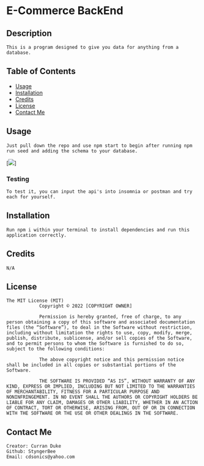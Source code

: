 # E-Commerce BackEnd

## Description
    This is a program designed to give you data for anything from a database.
## Table of Contents

* [Usage](#usage)
* [Installation](#installation)
* [Credits](#credits)
* [License](#license)
* [Contact Me](#contact-me)
    

## Usage 
    Just pull down the repo and use npm start to begin after running npm run seed and adding the schema to your database.

[<img src='./e-com.mkv'>]

### Testing
    To test it, you can input the api's into insomnia or postman and try each for yourself.
## Installation
    Run npm i within your terminal to install dependencies and run this application correctly.
## Credits
    N/A
## License
    The MIT License (MIT)
                Copyright © 2022 [COPYRIGHT OWNER]
                
                Permission is hereby granted, free of charge, to any person obtaining a copy of this software and associated documentation files (the “Software”), to deal in the Software without restriction, including without limitation the rights to use, copy, modify, merge, publish, distribute, sublicense, and/or sell copies of the Software, and to permit persons to whom the Software is furnished to do so, subject to the following conditions:
                
                The above copyright notice and this permission notice shall be included in all copies or substantial portions of the Software.
                
                THE SOFTWARE IS PROVIDED “AS IS”, WITHOUT WARRANTY OF ANY KIND, EXPRESS OR IMPLIED, INCLUDING BUT NOT LIMITED TO THE WARRANTIES OF MERCHANTABILITY, FITNESS FOR A PARTICULAR PURPOSE AND NONINFRINGEMENT. IN NO EVENT SHALL THE AUTHORS OR COPYRIGHT HOLDERS BE LIABLE FOR ANY CLAIM, DAMAGES OR OTHER LIABILITY, WHETHER IN AN ACTION OF CONTRACT, TORT OR OTHERWISE, ARISING FROM, OUT OF OR IN CONNECTION WITH THE SOFTWARE OR THE USE OR OTHER DEALINGS IN THE SOFTWARE.
## Contact Me
    Creator: Curran Duke
    Github: StyngerBee
    Email: cdsonics@yahoo.com
    
